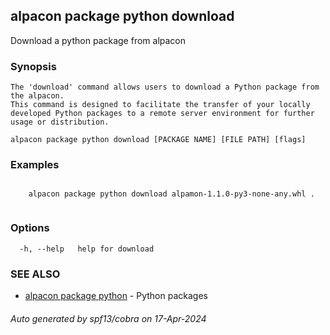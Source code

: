 ## alpacon package python download

Download a python package from alpacon

### Synopsis


	The 'download' command allows users to download a Python package from the alpacon.
	This command is designed to facilitate the transfer of your locally developed Python packages to a remote server environment for further usage or distribution.
	

```
alpacon package python download [PACKAGE NAME] [FILE PATH] [flags]
```

### Examples

```

	alpacon package python download alpamon-1.1.0-py3-none-any.whl .
	
```

### Options

```
  -h, --help   help for download
```

### SEE ALSO

* [alpacon package python](alpacon_package_python.md)	 - Python packages

###### Auto generated by spf13/cobra on 17-Apr-2024

